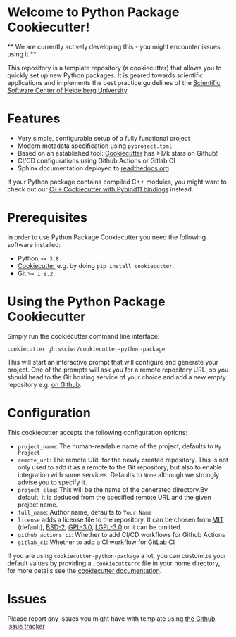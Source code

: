# Welcome to Python Package Cookiecutter!

** We are currently actively developing this - you might encounter issues using it **

This repository is a template repository (a cookiecutter) that allows you to quickly
set up new Python packages. It is geared towards scientific applications and implements
the best practice guidelines of the [Scientific Software Center of Heidelberg University](https://ssc.iwr.uni-heidelberg.de).

# Features

* Very simple, configurable setup of a fully functional project
* Modern metadata specification using `pyproject.toml`
* Based on an established tool: [Cookiecutter](https://github.com/cookiecutter/cookiecutter) has >17k stars on Github!
* CI/CD configurations using Github Actions or Gitlab CI
* Sphinx documentation deployed to [readthedocs.org](https://readthedocs.org)

If your Python package contains compiled C++ modules, you might want to check out our [C++ Cookiecutter with Pybind11 bindings](https://github.com/ssciwr/cookiecutter-cpp-project) instead.

# Prerequisites

In order to use Python Package Cookiecutter you need the following software installed:

* Python `>= 3.8`
* [Cookiecutter](https://github.com/cookiecutter/cookiecutter) e.g. by doing `pip install cookiecutter`.
* Git `>= 1.8.2`

# Using the Python Package Cookiecutter

Simply run the cookiecutter command line interface:

```
cookiecutter gh:ssciwr/cookiecutter-python-package
```

This will start an interactive prompt that will configure and generate your project.
One of the prompts will ask you for a remote repository URL, so you should head to
the Git hosting service of your choice and add a new empty repository e.g. [on Github](https://github.com/new).

# Configuration

This cookiecutter accepts the following configuration options:

* `project_name`: The human-readable name of the project, defaults to `My Project`
* `remote_url`: The remote URL for the newly created repository. This is not only used
  to add it as a remote to the Git repository, but also to enable integration with some
  services. Defaults to `None` although we strongly advise you to specify it.
* `project_slug`: This will be the name of the generated directory.By default, it is deduced from the specified remote URL and the given project name.
* `full_name`: Author name, defaults to `Your Name`
* `license` adds a license file to the repository. It can be chosen from [MIT](https://opensource.org/licenses/MIT) (default), [BSD-2](https://opensource.org/licenses/BSD-2-Clause), [GPL-3.0](https://opensource.org/licenses/GPL-3.0), [LGPL-3.0](https://opensource.org/licenses/LGPL-3.0) or it can be omitted.
* `github_actions_ci`: Whether to add CI/CD workflows for Github Actions
* `gitlab_ci`: Whether to add a CI workflow for GitLab CI

If you are using `cookiecutter-python-package` a lot, you can customize your default values
by providing a `.cookiecutterrc` file in your home directory, for more details see the
[cookiecutter documentation](https://cookiecutter.readthedocs.io/en/latest/advanced/user_config.html).

# Issues

Please report any issues you might have with template using [the Github issue
tracker](https://github.com/ssciwr/cookiecutter-python-package)
